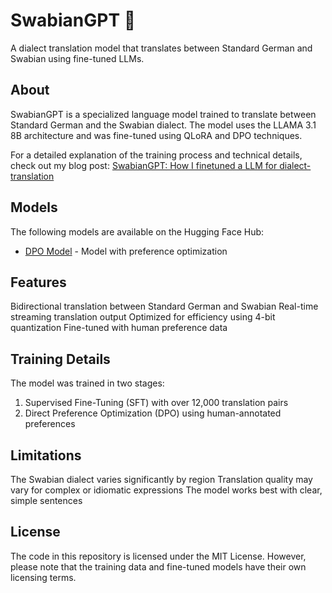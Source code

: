 # SwabianGPT 🥨

A dialect translation model that translates between Standard German and Swabian using fine-tuned LLMs.

## About

SwabianGPT is a specialized language model trained to translate between Standard German and the Swabian dialect. The model uses the LLAMA 3.1 8B architecture and was fine-tuned using QLoRA and DPO techniques.

For a detailed explanation of the training process and technical details, check out my blog post:
[SwabianGPT: How I finetuned a LLM for dialect-translation](https://www.marioraach.de/blog/9)

## Models

The following models are available on the Hugging Face Hub:

- [DPO Model](https://huggingface.co/Mario12355/swabian_german_translator) - Model with preference optimization

## Features

Bidirectional translation between Standard German and Swabian
Real-time streaming translation output
Optimized for efficiency using 4-bit quantization
Fine-tuned with human preference data

## Training Details
The model was trained in two stages:

1. Supervised Fine-Tuning (SFT) with over 12,000 translation pairs
2. Direct Preference Optimization (DPO) using human-annotated preferences

## Limitations

The Swabian dialect varies significantly by region
Translation quality may vary for complex or idiomatic expressions
The model works best with clear, simple sentences

## License
The code in this repository is licensed under the MIT License. However, please note that the training data and fine-tuned models have their own licensing terms.
